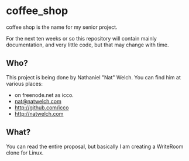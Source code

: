 # coffee_shop

coffee shop is the name for my senior project.

For the next ten weeks or so this repository will contain mainly
documentation, and very little code, but that may change with time.

## Who?

This project is being done by Nathaniel "Nat" Welch. You can find him at various places:

 * on freenode.net as icco.
 * <nat@natwelch.com>
 * <http://github.com/icco>
 * <http://natwelch.com>

## What? 

You can read the entire proposal, but basically I am creating a WriteRoom clone for Linux.


